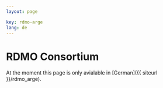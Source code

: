 ```yaml
---
layout: page

key: rdmo-arge
lang: de
---
```


RDMO Consortium 
===============
At the moment this page is only avialable in [German]({{ siteurl }}/rdmo_arge).   
